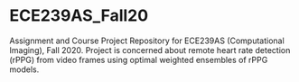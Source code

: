 # ECE239AS_Fall20
Assignment and Course Project Repository for ECE239AS (Computational Imaging), Fall 2020.
Project is concerned about remote heart rate detection (rPPG) from video frames using optimal weighted ensembles of rPPG models.
